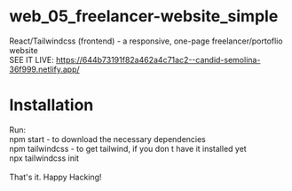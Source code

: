 # web_05_freelancer-website_simple
React/Tailwindcss (frontend) - a responsive, one-page freelancer/portoflio website <br/>
SEE IT LIVE: https://644b73191f82a462a4c71ac2--candid-semolina-36f999.netlify.app/

# Installation
Run: </br>
npm start - to download the necessary dependencies </br>
npm tailwindcss - to get tailwind, if you don t have it installed yet </br>
npx tailwindcss init </br>
</br>
That's it. Happy Hacking! 
